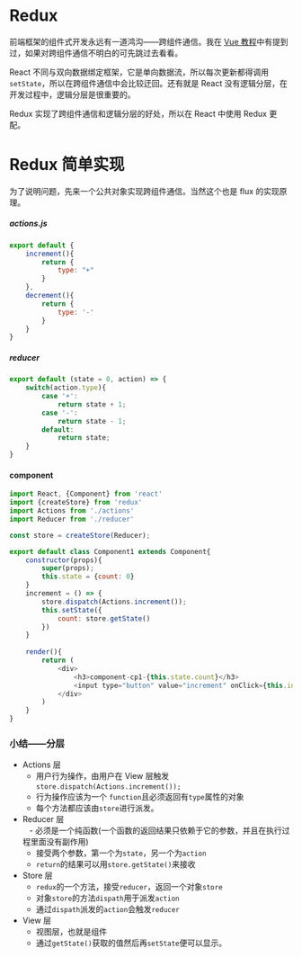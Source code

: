 # Redux
前端框架的组件式开发永远有一道鸿沟——跨组件通信。我在 [Vue 教程](https://github.com/dk-lan/vue/tree/master/VueBasic/Vuex)中有提到过，如果对跨组件通信不明白的可先跳过去看看。

React 不同与双向数据绑定框架，它是单向数据流，所以每次更新都得调用`setState`，所以在跨组件通信中会比较迂回。还有就是 React 没有逻辑分层，在开发过程中，逻辑分层是很重要的。

Redux 实现了跨组件通信和逻辑分层的好处，所以在 React 中使用 Redux 更配。

# Redux 简单实现
为了说明问题，先来一个公共对象实现跨组件通信。当然这个也是 flux 的实现原理。
##### actions.js
```javascript
export default {
    increment(){
        return {
            type: "+"
        }
    },
    decrement(){
        return {
            type: '-'
        }
    }
}
```
##### reducer
```javascript
export default (state = 0, action) => {
    switch(action.type){
        case '+':
            return state + 1;
        case '-':
            return state - 1;
        default:
            return state;
    }
}
```
#### component
```javascript
import React, {Component} from 'react'
import {createStore} from 'redux'
import Actions from './actions'
import Reducer from './reducer'

const store = createStore(Reducer);

export default class Component1 extends Component{
    constructor(props){
        super(props);
        this.state = {count: 0}
    }
    increment = () => {
        store.dispatch(Actions.increment());
        this.setState({
            count: store.getState()
        })
    }
    
    render(){
        return (
            <div>
                <h3>component-cp1-{this.state.count}</h3>
                <input type="button" value="increment" onClick={this.increment}/>
            </div>
        )
    }
}
```

### 小结——分层
- Actions 层
    - 用户行为操作，由用户在 View 层触发 `store.dispatch(Actions.increment());`
    - 行为操作应该为一个 `function`且必须返回有`type`属性的对象
    - 每个方法都应该由`store`进行派发。
- Reducer 层  
    - 必须是一个纯函数(一个函数的返回结果只依赖于它的参数，并且在执行过程里面没有副作用)
    - 接受两个参数，第一个为`state`，另一个为`action`
    - `return`的结果可以用`store.getState()`来接收
- Store 层
    - `redux`的一个方法，接受`reducer`，返回一个对象`store`
    - 对象`store`的方法`dispath`用于派发`action`
    - 通过`dispath`派发的`action`会触发`reducer`
- View 层
    - 视图层，也就是组件
    - 通过`getState()`获取的值然后再`setState`便可以显示。
